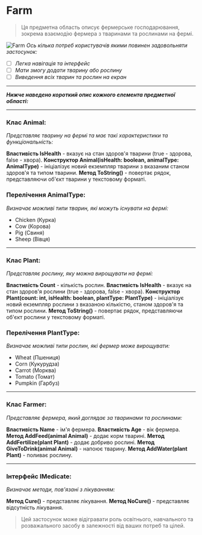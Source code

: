 # Farm
>Ця предметна область описує фермерське господарювання, зокрема взаємодію фермера з тваринами та рослинами на фермі. 

![Farm](https://images.unsplash.com/photo-1444858291040-58f756a3bdd6?q=80&w=1978&auto=format&fit=crop&ixlib=rb-4.0.3&ixid=M3wxMjA3fDB8MHxwaG90by1wYWdlfHx8fGVufDB8fHx8fA%3D%3D)
_Ось кілька потреб користувачів якими повинен задовольняти застосунок:_

-[ ] _Легка навігація та інтерфейс_
-[ ] _Мати змогу додати тварину або рослину_
-[ ] _Виведення всіх тварин та рослин на екран_

***
___Нижче наведено короткий опис кожного елемента предметної області:___
***
### Клас Animal:
_Представляє тварину на фермі та має такі характеристики та функціональність:_

__Властивість IsHealth__ - вказує на стан здоров'я тварини (true - здорова, false - хвора).
__Конструктор Animal(isHealth: boolean, animalType: AnimalType)__ - ініціалізує новий екземпляр тварини з вказаним станом здоров'я та типом тварини.
__Метод ToString()__ - повертає рядок, представляючи об'єкт тварини у текстовому форматі.

### Перелічення AnimalType:
_Визначає можливі типи тварин, які можуть існувати на фермі:_
- Chicken (Курка)
- Cow (Корова)
- Pig (Свиня)
- Sheep (Вівця)
***
### Клас Plant:
_Представляє рослину, яку можна вирощувати на фермі:_

__Властивість Count__ - кількість рослин.
__Властивість IsHealth__ - вказує на стан здоров'я рослини (true - здорова, false - хвора).
__Конструктор Plant(count: int, isHealth: boolean, plantType: PlantType)__ - ініціалізує новий екземпляр рослини з вказаною кількістю, станом здоров'я та типом рослини.
__Метод ToString()__ - повертає рядок, представляючи об'єкт рослини у текстовому форматі.

### Перелічення PlantType:
_Визначає можливі типи рослин, які фермер може вирощувати:_

- Wheat (Пшениця)
- Corn (Кукурудза)
- Carrot (Морква)
- Tomato (Томат)
- Pumpkin (Гарбуз)
***

### Клас Farmer:
_Представляє фермера, який доглядає за тваринами та рослинами:_

__Властивість Name__ - ім'я фермера.
__Властивість Age__ - вік фермера.
__Метод AddFeed(animal Animal)__ - додає корм тварині.
__Метод AddFertilize(plant Plant)__ - додає добриво рослині.
__Метод GiveToDrink(animal Animal)__ - напоює тварину.
__Метод AddWater(plant Plant)__ - поливає рослину.
***

### Інтерфейс IMedicate:
_Визначає методи, пов'язані з лікуванням:_

__Метод Cure()__ - представляє лікування.
__Метод NoCure()__ - представляє відсутність лікування.
>Цей застосунок може відігравати роль освітнього, навчального та розважального засобу в залежності від ваших потреб та цілей.
